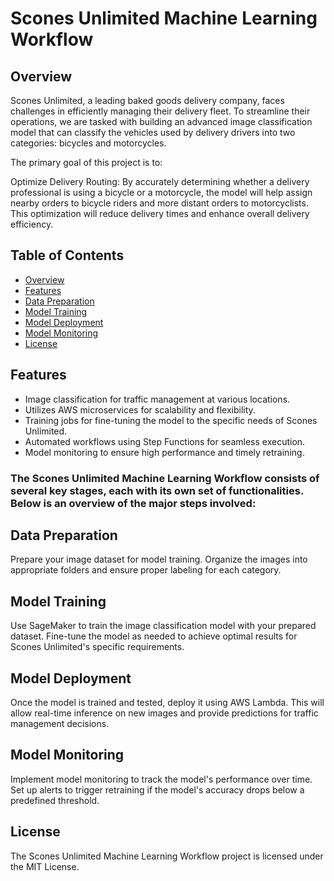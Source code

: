 # Scones Unlimited Machine Learning Workflow

## Overview

Scones Unlimited, a leading baked goods delivery company, faces challenges in efficiently managing their delivery fleet. To streamline their operations, we are tasked with building an advanced image classification model that can classify the vehicles used by delivery drivers into two categories: bicycles and motorcycles.

The primary goal of this project is to:

Optimize Delivery Routing: By accurately determining whether a delivery professional is using a bicycle or a motorcycle, the model will help assign nearby orders to bicycle riders and more distant orders to motorcyclists. This optimization will reduce delivery times and enhance overall delivery efficiency.


## Table of Contents

- [Overview](#overview)
- [Features](#features)
- [Data Preparation](#data-preparation)
- [Model Training](#model-training)
- [Model Deployment](#model-deployment)
- [Model Monitoring](#model-monitoring)
- [License](#license)

## Features

- Image classification for traffic management at various locations.
- Utilizes AWS microservices for scalability and flexibility.
- Training jobs for fine-tuning the model to the specific needs of Scones Unlimited.
- Automated workflows using Step Functions for seamless execution.
- Model monitoring to ensure high performance and timely retraining.

### The Scones Unlimited Machine Learning Workflow consists of several key stages, each with its own set of functionalities. Below is an overview of the major steps involved:

## Data Preparation

Prepare your image dataset for model training. Organize the images into appropriate folders and ensure proper labeling for each category.

## Model Training

Use SageMaker to train the image classification model with your prepared dataset. Fine-tune the model as needed to achieve optimal results for Scones Unlimited's specific requirements.

## Model Deployment

Once the model is trained and tested, deploy it using AWS Lambda. This will allow real-time inference on new images and provide predictions for traffic management decisions.

## Model Monitoring

Implement model monitoring to track the model's performance over time. Set up alerts to trigger retraining if the model's accuracy drops below a predefined threshold.

## License

The Scones Unlimited Machine Learning Workflow project is licensed under the MIT License.
